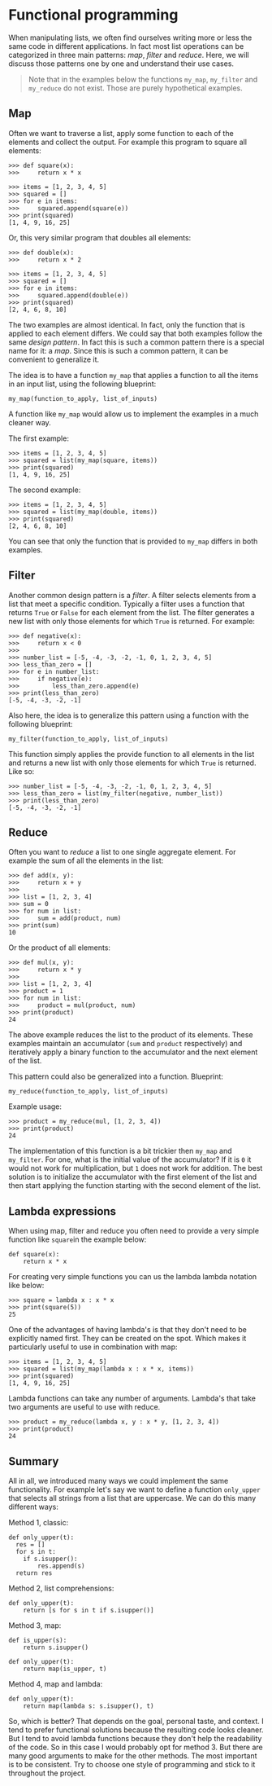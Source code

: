 # Functional programming

When manipulating lists, we often find ourselves writing more or less the same code in different applications. In fact most list operations can be categorized in three main patterns: *map*, *filter* and *reduce*. Here, we will discuss those patterns one by one and understand their use cases.

> Note that in the examples below the functions `my_map`, `my_filter` and `my_reduce` do not exist. Those are purely hypothetical examples.

## Map

Often we want to traverse a list, apply some function to each of the elements and collect the output. For example this program to square all elements:

```
>>> def square(x):
>>> 	return x * x

>>> items = [1, 2, 3, 4, 5]
>>> squared = []
>>> for e in items:
>>>     squared.append(square(e))
>>> print(squared)
[1, 4, 9, 16, 25]
```

Or, this very similar program that doubles all elements:

```
>>> def double(x):
>>> 	return x * 2

>>> items = [1, 2, 3, 4, 5]
>>> squared = []
>>> for e in items:
>>>     squared.append(double(e))
>>> print(squared)
[2, 4, 6, 8, 10]
```

The two examples are almost identical. In fact, only the function that is applied to each element differs. We could say that both examples follow the same *design pattern*. In fact this is such a common pattern there is a special name for it: a *map*. Since this is such a common pattern, it can be convenient to generalize it.

The idea is to have a function `my_map` that applies a function to all the items in an input list, using the following blueprint:

```
my_map(function_to_apply, list_of_inputs)
```

A function like `my_map` would allow us to implement the examples in a much cleaner way.

The first example:

```
>>> items = [1, 2, 3, 4, 5]
>>> squared = list(my_map(square, items))
>>> print(squared)
[1, 4, 9, 16, 25]
```

The second example:

```
>>> items = [1, 2, 3, 4, 5]
>>> squared = list(my_map(double, items))
>>> print(squared)
[2, 4, 6, 8, 10]
```

You can see that only the function that is provided to `my_map` differs in both examples.

## Filter

Another common design pattern is a *filter*. A filter selects elements from a list that meet a specific condition. Typically a filter uses a function that returns `True` or `False` for each element from the list. The filter generates a new list with only those elements for which `True` is returned. For example:

```
>>> def negative(x):
>>> 	return x < 0
>>>     
>>> number_list = [-5, -4, -3, -2, -1, 0, 1, 2, 3, 4, 5]
>>> less_than_zero = []
>>> for e in number_list:
>>> 	if negative(e):
>>> 		less_than_zero.append(e)
>>> print(less_than_zero)
[-5, -4, -3, -2, -1]
```

Also here, the idea is to generalize this pattern using a function with the following blueprint:

```
my_filter(function_to_apply, list_of_inputs)
```

This function simply applies the provide function to all elements in the list and returns a new list with only those elements for which `True` is returned. Like so:

```
>>> number_list = [-5, -4, -3, -2, -1, 0, 1, 2, 3, 4, 5]
>>> less_than_zero = list(my_filter(negative, number_list))
>>> print(less_than_zero)
[-5, -4, -3, -2, -1]
```

## Reduce

Often you want to *reduce* a list to one single aggregate element. For example the sum of all the elements in the list:

```
>>> def add(x, y):
>>>		return x + y
>>>     
>>> list = [1, 2, 3, 4]
>>> sum = 0
>>> for num in list:
>>>     sum = add(product, num)
>>> print(sum)
10
```

Or the product of all elements:  

```
>>> def mul(x, y):
>>>		return x * y
>>>
>>> list = [1, 2, 3, 4]
>>> product = 1
>>> for num in list:
>>>     product = mul(product, num)
>>> print(product)
24
```

The above example reduces the list to the product of its elements. These examples maintain an accumulator (`sum` and `product` respectively) and iteratively apply a binary function to the accumulator and the next element of the list.

This pattern could also be generalized into a function. Blueprint:

```
my_reduce(function_to_apply, list_of_inputs)
```

Example usage:

```
>>> product = my_reduce(mul, [1, 2, 3, 4])
>>> print(product)
24
```

The implementation of this function is a bit trickier then `my_map` and `my_filter`. For one, what is the initial value of the accumulator? If it is `0` it would not work for multiplication, but `1` does not work for addition. The best solution is to initialize the accumulator with the first element of the list and then start applying the function starting with the second element of the list.

## Lambda expressions

When using map, filter and reduce you often need to provide a very simple function like `square`in the example below:

```
def square(x):
	return x * x
```

For creating very simple functions you can us the lambda lambda notation like below:

```
>>> square = lambda x : x * x
>>> print(square(5))
25
```

One of the advantages of  having lambda's is that they don't need to be explicitly named first. They can be created on the spot. Which makes it particularly useful to use in combination with map:

```
>>> items = [1, 2, 3, 4, 5]
>>> squared = list(my_map(lambda x : x * x, items))
>>> print(squared)
[1, 4, 9, 16, 25]
```

Lambda functions can take any number of arguments. Lambda's that take two arguments are useful to use with reduce.

```
>>> product = my_reduce(lambda x, y : x * y, [1, 2, 3, 4])
>>> print(product)
24
```

## Summary

All in all, we introduced many ways we could implement the same functionality. For example let's say we want to define a function `only_upper` that selects all strings from a list that are uppercase. We can do this many different ways:

Method 1, classic:

```
def only_upper(t):
  res = []
  for s in t:
    if s.isupper():
    	res.append(s)
  return res
```

Method 2, list comprehensions:

```
def only_upper(t):
	return [s for s in t if s.isupper()]
```

Method 3, map:

```
def is_upper(s):
	return s.isupper()

def only_upper(t):
	return map(is_upper, t)
```

Method 4, map and lambda:

```
def only_upper(t):
	return map(lambda s: s.isupper(), t)
```

So, which is better? That depends on the goal, personal taste, and context. I tend to prefer functional solutions because the resulting code looks cleaner. But I tend to avoid lambda functions because they don't help the readability of the code. So in this case I would probably opt for method 3. But there are many good arguments to make for the other methods. The most important is to be consistent. Try to choose one style of programming and stick to it throughout the project.
